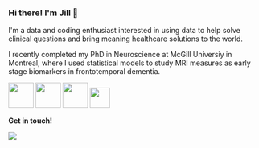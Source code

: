 ### Hi there! I'm Jill 👋

I'm a data and coding enthusiast interested in using data to help solve clinical questions and bring meaning healthcare solutions to the world.

I recently completed my PhD in Neuroscience at McGill Universiy in Montreal, where I used statistical models to study MRI measures as early stage biomarkers in       frontotemporal dementia.

 <img height=50 src="https://www.vectorlogo.zone/logos/r-project/r-project-icon.svg"/>  <img height=50 
src="https://cdn.jsdelivr.net/gh/devicons/devicon/icons/python/python-original.svg"/>  <img height=50 src="https://cdn.jsdelivr.net/gh/devicons/devicon/icons/matlab/matlab-original.svg"/>  <img height=40
src="https://www.vectorlogo.zone/logos/sas/sas-icon.svg"/>


**Get in touch!**

[![](https://img.shields.io/badge/LinkedIn-0077B5?style=for-the-badge&logo=linkedin&logoColor=white)](https://www.linkedin.com/in/jill-mccarthy-/)




<!--
**jillmccarthy/jillmccarthy** is a ✨ _special_ ✨ repository because its `README.md` (this file) appears on your GitHub profile.

Here are some ideas to get you started:

- 🔭 I’m currently working on ...
- 🌱 I’m currently learning ...
- 👯 I’m looking to collaborate on ...
- 🤔 I’m looking for help with ...
- 💬 Ask me about ...
- 📫 How to reach me: ...
- 😄 Pronouns: ...
- ⚡ Fun fact: ...
-->
